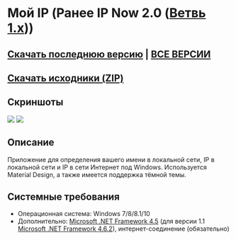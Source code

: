 # Мой IP (Ранее IP Now 2.0 ([Ветвь 1.x](https://github.com/Zalexanninev15/IP-Now)))
## [Скачать последнюю версию](https://github.com/Zalexanninev15/MyIP/releases/download/1.3/App.zip) | [ВСЕ ВЕРСИИ](https://github.com/Zalexanninev15/MyIP/releases)
## [Скачать исходники (ZIP)](https://github.com/Zalexanninev15/MyIP/archive/master.zip)
## Скриншоты
![](https://i.imgur.com/aihxH9Q.jpg)
![](https://i.imgur.com/39YoYRt.jpg)
## Описание
Приложение для определения вашего имени в локальной сети, IP в локальной сети и IP в сети Интернет под Windows. Используется Material Design, а также имеется поддержка тёмной темы.
## Системные требования
* Операционная система: Windows 7/8/8.1/10
* Дополнительно: [Microsoft .NET Framework 4.5](https://www.microsoft.com/ru-ru/download/details.aspx?id=30653) (для версии 1.1 [Microsoft .NET Framework 4.6.2](https://www.microsoft.com/ru-RU/download/details.aspx?id=53344)), интернет-соединение (обязательно)

